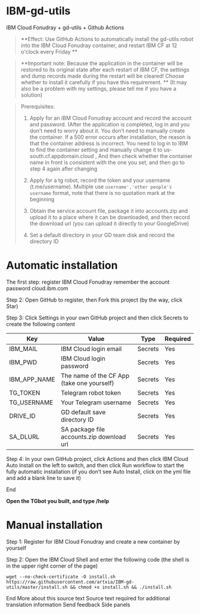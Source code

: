# IBM-gd-utils

IBM Cloud Fonudray + gd-utils + Github Actions

> **Effect: Use GitHub Actions to automatically install the gd-utils robot into the IBM Cloud Fonudray container, and restart IBM CF at 12 o'clock every Friday **

> **Important note: Because the application in the container will be restored to its original state after each restart of IBM CF, the settings and dump records made during the restart will be cleared! Choose whether to install it carefully if you have this requirement. ** (It may also be a problem with my settings, please tell me if you have a solution)

>
>Prerequisites:
>
>1. Apply for an IBM Cloud Fonudray account and record the account and password. (After the application is completed, log in and you don’t need to worry about it. You don’t need to manually create the container. If a 500 error occurs after installation, the reason is that the container address is incorrect. You need to log in to IBM to find the container setting and manually change it to us-south.cf.appdomain.cloud , And then check whether the container name in front is consistent with the one you set, and then go to step 4 again after changing
>
>2. Apply for a tg robot, record the token and your username (t.me/username). Multiple use `username','other people's username` format, note that there is no quotation mark at the beginning
>
>3. Obtain the service account file, package it into accounts.zip and upload it to a place where it can be downloaded, and then record the download url (you can upload it directly to your GoogleDrive)
>
>4. Set a default directory in your GD team disk and record the directory ID
>

# Automatic installation

The first step: register IBM Cloud Fonudray remember the account password cloud.ibm.com

Step 2: Open GitHub to register, then Fork this project (by the way, click Star)

Step 3: Click Settings in your own GitHub project and then click Secrets to create the following content


Key | Value | Type | Required
-- | -- | -- | --
IBM_MAIL | IBM Cloud login email | Secrets | Yes
IBM_PWD | IBM Cloud login password | Secrets | Yes
IBM_APP_NAME | The name of the CF App (take one yourself) | Secrets | Yes
TG_TOKEN | Telegram robot token | Secrets | Yes
TG_USERNAME | Your Telegram username | Secrets | Yes
DRIVE_ID | GD default save directory ID | Secrets | Yes
SA_DLURL | SA package file accounts.zip download url | Secrets | Yes


Step 4: In your own GitHub project, click Actions and then click IBM Cloud Auto Install on the left to switch, and then click Run workflow to start the fully automatic installation (if you don’t see Auto Install, click on the yml file and add a blank line to save it)

End

**Open the TGbot you built, and type /help**



# Manual installation

Step 1: Register for IBM Cloud Fonudray and create a new container by yourself

Step 2: Open the IBM Cloud Shell and enter the following code (the shell is in the upper right corner of the page)

 ```
wget --no-check-certificate -O install.sh https://raw.githubusercontent.com/artxia/IBM-gd-utils/master/install.sh && chmod +x install.sh && ./install.sh
 ```

End
More about this source text
Source text required for additional translation information
Send feedback
Side panels
